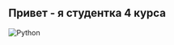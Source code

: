 ## Привет - я студентка 4 курса

![Python](https://img.shields.io/badge/Python-3776AB?style=for-the-badge&logo=python&logoColor=white)
